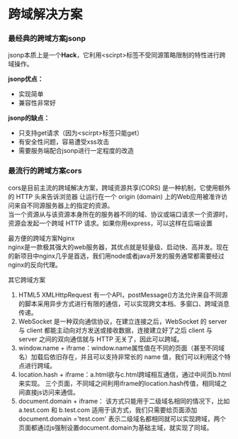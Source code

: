 # 跨域解决方案

### 最经典的跨域方案jsonp

jsonp本质上是一个**Hack**，它利用&lt;scirpt&gt;标签不受同源策略限制的特性进行跨域操作。

**jsonp优点：**

* 实现简单
* 兼容性非常好

**jsonp的缺点：**

* 只支持get请求（因为&lt;scirpt&gt;标签只能get）
* 有安全性问题，容易遭受xss攻击
* 需要服务端配合jsonp进行一定程度的改造

### 

### 最流行的跨域方案cors

cors是目前主流的跨域解决方案，跨域资源共享\(CORS\) 是一种机制，它使用额外的 HTTP 头来告诉浏览器 让运行在一个 origin \(domain\) 上的Web应用被准许访问来自不同源服务器上的指定的资源。  
当一个资源从与该资源本身所在的服务器不同的域、协议或端口请求一个资源时，资源会发起一个跨域 HTTP 请求。如果你用express，可以这样在后端设置

  
最方便的跨域方案Nginx  
nginx是一款极其强大的web服务器，其优点就是轻量级、启动快、高并发。现在的新项目中nginx几乎是首选，我们用node或者java开发的服务通常都需要经过nginx的反向代理。  


其它跨域方案

1. HTML5 XMLHttpRequest 有一个API，postMessage\(\)方法允许来自不同源的脚本采用异步方式进行有限的通信，可以实现跨文本档、多窗口、跨域消息传递。
2. WebSocket 是一种双向通信协议，在建立连接之后，WebSocket 的 server 与 client 都能主动向对方发送或接收数据，连接建立好了之后 client 与 server 之间的双向通信就与 HTTP 无关了，因此可以跨域。
3. window.name + iframe：window.name属性值在不同的页面（甚至不同域名）加载后依旧存在，并且可以支持非常长的 name 值，我们可以利用这个特点进行跨域。
4. location.hash + iframe：a.html欲与c.html跨域相互通信，通过中间页b.html来实现。 三个页面，不同域之间利用iframe的location.hash传值，相同域之间直接js访问来通信。
5. document.domain + iframe： 该方式只能用于二级域名相同的情况下，比如 a.test.com 和 b.test.com 适用于该方式，我们只需要给页面添加 document.domain ='test.com' 表示二级域名都相同就可以实现跨域，两个页面都通过js强制设置document.domain为基础主域，就实现了同域。

